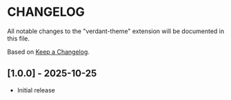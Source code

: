 # CHANGELOG

All notable changes to the "verdant-theme" extension will be documented in this file.

Based on [Keep a Changelog](http://keepachangelog.com/).

## [1.0.0] - 2025-10-25

- Initial release
